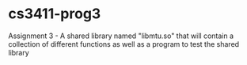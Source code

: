 # cs3411-prog3
Assignment 3 - A shared library named "libmtu.so" that will contain a collection of different functions as well as a program to test the shared library
